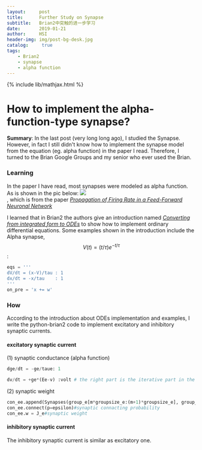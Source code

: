```yaml
---
layout:     post
title:      Further Study on Synapse
subtitle:   Brian2中突触的进一步学习
date:       2019-01-21
author:     HSI
header-img: img/post-bg-desk.jpg
catalog: 	 true
tags:
    - Brian2
    - synapse
    - alpha function
---
```

{% include lib/mathjax.html %}

How to implement the alpha-function-type synapse?
===

**Summary**: In the last post (very long long ago), I studied the Synapse. However, in fact I still didn't know how to implement the synapse 
model from the equation (eg. alpha function) in the paper I read. Therefore, I turned to the Brian Google Groups and my senior who ever used 
the Brian. 
### Learning 
In the paper I have read, most synapses were modeled as alpha function. As is shown in the pic below:
![](https://github.com/HardworkingChris/Brian2_Learning/raw/master/3-synapse/synapse_alpha.PNG)  
, which is from the paper [_Propagation of Firing Rate in a Feed-Forward Neuronal Network_](https://journals.aps.org/prl/abstract/10.1103/PhysRevLett.96.018103)

I learned that in Brian2 the authors give an introduction named [_Converting from integrated form to ODEs_](https://brian2.readthedocs.io/en/stable/user/converting_from_integrated_form.html)
to show how to implement ordinary differential equations.
Some examples shown in the introduction include the Alpha synapse, $$V(t)=(t/τ)e^{−t/τ}$$:
```py
eqs = '''
dV/dt = (x-V)/tau : 1
dx/dt = -x/tau    : 1
'''
on_pre = 'x += w'
```
### How  
According to the introduction about ODEs implementation and examples, I write the python-brian2 code to implement excitatory and inhibitory 
synaptic currents.

#### excitatory synaptic current
(1) synaptic conductance (alpha function)<br>
```py
dge/dt = -ge/taue: 1 

dv/dt = +ge*(Ee-v) :volt # the right part is the iterative part in the main equation of membrane potential
```
(2) synaptic weight <br>
```py
con_ee.append(Synapses(group_e[m*groupsize_e:(m+1)*groupsize_e], group_e[m*groupsize_e:(m+1)*groupsize_e], 'w: 1', on_pre='ge += w'))#updating
con_ee.connect(p=epsilon)#synaptic connacting probability
con_ee.w = J_e#synaptic weight
```
#### inhibitory synaptic current
The inhibitory synaptic current is similar as excitatory one.
